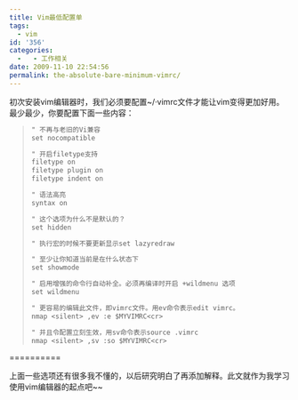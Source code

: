 ```yaml
---
title: Vim最低配置单
tags:
  - vim
id: '356'
categories:
  -   - 工作相关
date: 2009-11-10 22:54:56
permalink: the-absolute-bare-minimum-vimrc/
---
```


初次安装vim编辑器时，我们必须要配置~/·vimrc文件才能让vim变得更加好用。最少最少，你要配置下面一些内容：

> ```txt
> " 不再与老旧的Vi兼容
> set nocompatible
> 
> " 开启filetype支持
> filetype on
> filetype plugin on
> filetype indent on
> 
> " 语法高亮
> syntax on
> 
> " 这个选项为什么不是默认的？
> set hidden
> 
> " 执行宏的时候不要更新显示set lazyredraw
> 
> " 至少让你知道当前是在什么状态下
> set showmode
> 
> " 启用增强的命令行自动补全。必须再编译时开启 +wildmenu 选项
> set wildmenu
> 
> " 更容易的编辑此文件，即vimrc文件。用ev命令表示edit vimrc。
> nmap <silent> ,ev :e $MYVIMRC<cr>
> 
> " 并且令配置立刻生效，用sv命令表示source .vimrc
> nmap <silent> ,sv :so $MYVIMRC<cr>
> ```

==========

上面一些选项还有很多我不懂的，以后研究明白了再添加解释。此文就作为我学习使用vim编辑器的起点吧~~